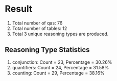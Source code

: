 # Result<br/>
1. Total number of qas: 76<br/>
2. Total number of tables: 12<br/>
3. Total 3 unique reasoning types are produced.<br/>
## **Reasoning Type Statistics**<br/>
1. conjunction: Count = 23, Percentage = 30.26%<br/>
2. quantifiers: Count = 24, Percentage = 31.58%<br/>
3. counting: Count = 29, Percentage = 38.16%<br/>
